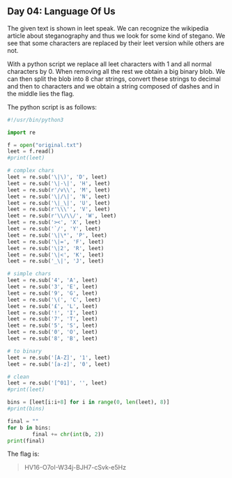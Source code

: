 Day 04: Language Of Us
----------------------
The given text is shown in leet speak. We can recognize the wikipedia article about steganography and thus we look for some kind of stegano. We see that some characters are replaced by their leet version while others are not.

With a python script we replace all leet characters with 1 and all normal characters by 0. When removing all the rest we obtain a big binary blob. We can then split the blob into 8 char strings, convert these strings to decimal and then to characters and we obtain a string composed of dashes and in the middle lies the flag.

The python script is as follows:
```python
#!/usr/bin/python3

import re

f = open("original.txt")
leet = f.read()
#print(leet)

# complex chars
leet = re.sub('\|\)', 'D', leet)
leet = re.sub('\|-\|', 'H', leet)
leet = re.sub(r'/v\\', 'M', leet)
leet = re.sub('\|/\|', 'N', leet)
leet = re.sub('\|_\|', 'U', leet)
leet = re.sub(r'\\\'', 'V', leet)
leet = re.sub(r'\\/\\/', 'W', leet)
leet = re.sub('><', 'X', leet)
leet = re.sub('`/', 'Y', leet)
leet = re.sub('\|\*', 'P', leet)
leet = re.sub('\|=', 'F', leet)
leet = re.sub('\|2', 'R', leet)
leet = re.sub('\|<', 'K', leet)
leet = re.sub('_\|', 'J', leet)

# simple chars
leet = re.sub('4', 'A', leet)
leet = re.sub('3', 'E', leet)
leet = re.sub('9', 'G', leet)
leet = re.sub('\(', 'C', leet)
leet = re.sub('£', 'L', leet)
leet = re.sub('!', 'I', leet)
leet = re.sub('7', 'T', leet)
leet = re.sub('5', 'S', leet)
leet = re.sub('0', 'O', leet)
leet = re.sub('8', 'B', leet)

# to binary
leet = re.sub('[A-Z]', '1', leet)
leet = re.sub('[a-z]', '0', leet)

# clean
leet = re.sub('[^01]', '', leet)
#print(leet)

bins = [leet[i:i+8] for i in range(0, len(leet), 8)]
#print(bins)

final = ""
for b in bins:
        final += chr(int(b, 2))
print(final)
```

The flag is:

> HV16-O7oI-W34j-BJH7-cSvk-e5Hz
